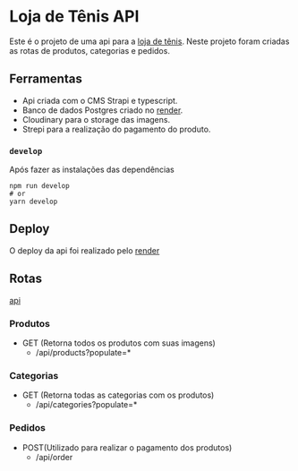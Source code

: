 # Loja de Tênis API

Este é o projeto de uma api para a [loja de tênis](https://shoes-store-frontend.vercel.app/). Neste projeto foram criadas as rotas de produtos, categorias e pedidos.

## Ferramentas
 - Api criada com o CMS Strapi e typescript.
 - Banco de dados Postgres criado no [render](https://render.com/).
 - Cloudinary para o storage das imagens.
 - Strepi para a realização do pagamento do produto.

### `develop`

Após fazer as instalações das dependências

```
npm run develop
# or
yarn develop
```

## Deploy

O deploy da api foi realizado pelo [render](https://render.com/)


## Rotas

[api](https://shoe-store-pmx8.onrender.com)

### Produtos
 - GET (Retorna todos os produtos com suas imagens)
    - /api/products?populate=*
 
### Categorias
  - GET (Retorna todas as categorias com os produtos)
     - /api/categories?populate=*
 
### Pedidos
  - POST(Utilizado para realizar o pagamento dos produtos)
      - /api/order
